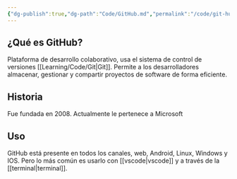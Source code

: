 ```yaml
---
{"dg-publish":true,"dg-path":"Code/GitHub.md","permalink":"/code/git-hub/","created":"2024-03-29T19:03","updated":"2024-03-29T19:11"}
---
```


## ¿Qué es GitHub?
Plataforma de desarrollo colaborativo, usa el sistema de control de versiones [[Learning/Code/Git\|Git]]. Permite a los desarrolladores almacenar, gestionar y compartir proyectos de software de forma eficiente.

## Historia
Fue fundada en 2008. Actualmente le pertenece a Microsoft

## Uso
GitHub está presente en todos los canales, web, Android, Linux, Windows y IOS. Pero lo más común es usarlo con [[vscode\|vscode]] y a través de la [[terminal\|terminal]].

